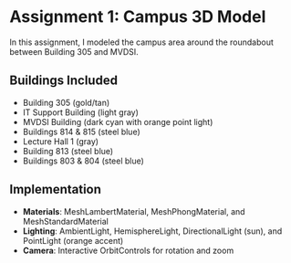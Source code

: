 # Assignment 1: Campus 3D Model

In this assignment, I modeled the campus area around the roundabout between Building 305 and MVDSI.

## Buildings Included

- Building 305 (gold/tan)
- IT Support Building (light gray)
- MVDSI Building (dark cyan with orange point light)
- Buildings 814 & 815 (steel blue)
- Lecture Hall 1 (gray)
- Building 813 (steel blue)
- Buildings 803 & 804 (steel blue)

## Implementation

- **Materials**: MeshLambertMaterial, MeshPhongMaterial, and MeshStandardMaterial
- **Lighting**: AmbientLight, HemisphereLight, DirectionalLight (sun), and PointLight (orange accent)
- **Camera**: Interactive OrbitControls for rotation and zoom